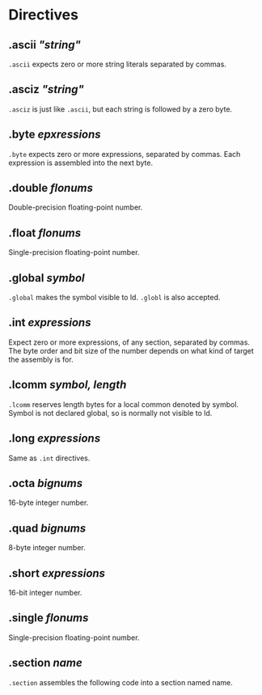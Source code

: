 Directives
=====

## .ascii *"string"*

`.ascii` expects zero or more string literals separated by commas.

## .asciz *"string"*

`.asciz` is just like `.ascii`, but each string is followed by a zero byte.

## .byte *epxressions*

`.byte` expects zero or more expressions, separated by commas. Each 
expression is assembled into the next byte.

## .double *flonums*

Double-precision floating-point number.

## .float *flonums*

Single-precision floating-point number.

## .global *symbol*

`.global` makes the symbol visible to ld. `.globl` is also accepted.

## .int *expressions*

Expect zero or more expressions, of any section, separated by commas. The 
byte order and bit size of the number depends on what kind of target the 
assembly is for.

## .lcomm *symbol, length*

`.lcomm` reserves length bytes for a local common denoted by symbol. Symbol
is not  declared global, so is normally not visible to ld.

## .long *expressions*

Same as `.int` directives.

## .octa *bignums*

16-byte integer number.

## .quad *bignums*

8-byte integer number.

## .short *expressions*

16-bit integer number.

## .single *flonums*

Single-precision floating-point number.

## .section *name*

`.section` assembles the following code into a section named name.

